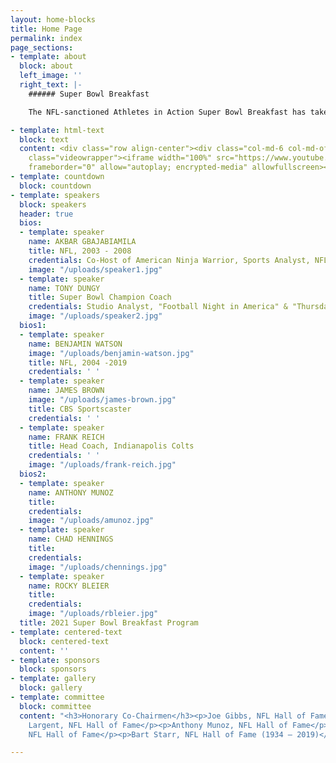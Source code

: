 ```yaml
---
layout: home-blocks
title: Home Page
permalink: index
page_sections:
- template: about
  block: about
  left_image: ''
  right_text: |-
    ###### Super Bowl Breakfast

    The NFL-sanctioned Athletes in Action Super Bowl Breakfast has taken place in the Super Bowl host city every year since 1988, drawing sellout crowds to hear from some of sport’s biggest names. The Bart Starr Award, presented at the breakfast, honors Starr’s lifelong commitment to serving as a positive role model to his family, teammates and community. The winner of the Bart Starr Award is determined by NFL-player balloting at the end of the regular season, making it one of only two individual honors selected by the players themselves.

- template: html-text
  block: text
  content: <div class="row align-center"><div class="col-md-6 col-md-offset-3"><div
    class="videowrapper"><iframe width="100%" src="https://www.youtube.com/embed/Em61LO9teOI"
    frameborder="0" allow="autoplay; encrypted-media" allowfullscreen></iframe></div></div></div>
- template: countdown
  block: countdown
- template: speakers
  block: speakers
  header: true
  bios:
  - template: speaker
    name: AKBAR GBAJABIAMILA
    title: NFL, 2003 - 2008
    credentials: Co-Host of American Ninja Warrior, Sports Analyst, NFL Network
    image: "/uploads/speaker1.jpg"
  - template: speaker
    name: TONY DUNGY
    title: Super Bowl Champion Coach
    credentials: Studio Analyst, "Football Night in America" & "Thursday Night Football"
    image: "/uploads/speaker2.jpg"
  bios1:
  - template: speaker
    name: BENJAMIN WATSON
    image: "/uploads/benjamin-watson.jpg"
    title: NFL, 2004 -2019
    credentials: ' '
  - template: speaker
    name: JAMES BROWN
    image: "/uploads/james-brown.jpg"
    title: CBS Sportscaster
    credentials: ' '
  - template: speaker
    name: FRANK REICH
    title: Head Coach, Indianapolis Colts
    credentials: ' '
    image: "/uploads/frank-reich.jpg"
  bios2:
  - template: speaker
    name: ANTHONY MUNOZ
    title:
    credentials: 
    image: "/uploads/amunoz.jpg"
  - template: speaker
    name: CHAD HENNINGS
    title:
    credentials:
    image: "/uploads/chennings.jpg"
  - template: speaker
    name: ROCKY BLEIER
    title:
    credentials:
    image: "/uploads/rbleier.jpg"
  title: 2021 Super Bowl Breakfast Program
- template: centered-text
  block: centered-text
  content: ''
- template: sponsors
  block: sponsors
- template: gallery
  block: gallery
- template: committee
  block: committee
  content: "<h3>Honorary Co-Chairmen</h3><p>Joe Gibbs, NFL Hall of Fame</p><p>Steve
    Largent, NFL Hall of Fame</p><p>Anthony Munoz, NFL Hall of Fame</p><p>Mike Singletary,
    NFL Hall of Fame</p><p>Bart Starr, NFL Hall of Fame (1934 – 2019)</p>"

---
```

